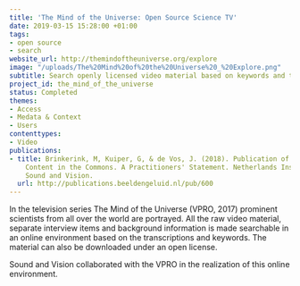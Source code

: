 ```yaml
---
title: 'The Mind of the Universe: Open Source Science TV'
date: 2019-03-15 15:28:00 +01:00
tags:
- open source
- search
website_url: http://themindoftheuniverse.org/explore
image: "/uploads/The%20Mind%20of%20the%20Universe%20_%20Explore.png"
subtitle: Search openly licensed video material based on keywords and transcriptions
project_id: the_mind_of_the_universe
status: Completed
themes:
- Access
- Medata & Context
- Users
contenttypes:
- Video
publications:
- title: Brinkerink, M, Kuiper, G, & de Vos, J. (2018). Publication of Public Broadcasting
    Content in the Commons. A Practitioners' Statement. Netherlands Institute for
    Sound and Vision.
  url: http://publications.beeldengeluid.nl/pub/600
---
```


In the television series The Mind of the Universe (VPRO, 2017) prominent scientists from all over the world are portrayed. All the raw video material, separate interview items and background information is made searchable in an online environment based on the transcriptions and keywords. The material can also be downloaded under an open license. 

Sound and Vision collaborated with the VPRO in the realization of this online environment.
